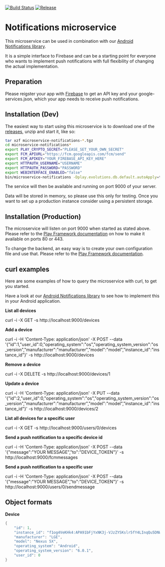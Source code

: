 [![Build Status](https://travis-ci.org/OneAfricaMedia/notifications-microservice.svg?branch=master)](https://travis-ci.org/OneAfricaMedia/notifications-microservice)
[![Release](https://img.shields.io/github/release/OneAfricaMedia/notifications-microservice.svg)](https://github.com/OneAfricaMedia/notifications-microservice/releases)

# Notifications microservice

This microservice can be used in combination with our [Android Notifications library](https://github.com/OneAfricaMedia/android-notifications).

It is a simple interface to Firebase and can be a starting point for everyone who wants to implement push notifications with full flexibility of changing the actual implementation.

## Preparation

Please reigster your app with [Firebase](https://firebase.google.com/) to get an API key and your google-services.json, which your app needs to receive push notifications.

## Installation (Dev)

The easiest way to start using this microservice is to download one of the [releases](https://github.com/OneAfricaMedia/notifications-microservice/releases), unzip and start it, like so:

```sh
tar xzf microservice-notifications-*.tgz
cd microservice-notifications*
export PLAY_CRYPTO_SECRET="PLEASE_SET_YOUR_OWN_SECRET"
export FCM_APIURL="https://fcm.googleapis.com/fcm/send"
export FCM_APIKEY="YOUR_FIREBASE_API_KEY_HERE"
export HTTPAUTH_USERNAME="USERNAME"
export HTTPAUTH_PASSWORD="PASSWORD"
export WEBINTERFACE_ENABLED="false"
bin/microservice-notifications -Dplay.evolutions.db.default.autoApply=true
```

The service will then be available and running on port 9000 of your server.

Data will be stored in memory, so please use this only for testing. Once you want to set up a production instance consider using a persistent storage.

## Installation (Production)

The microservice will listen on port 9000 when started as stated above. Please refer to the [Play Framework documentation](https://www.playframework.com/documentation/2.5.x/HTTPServer) on how to make it available on ports 80 or 443.

To change the backend, an easy way is to create your own configuration file and use that. Please refer to the [Play Framework documentation](https://www.playframework.com/documentation/2.5.x/ProductionConfiguration).

## curl examples

Here are some examples of how to query the microservice with curl, to get you started.

Have a look at our [Android Notifications library](https://github.com/OneAfricaMedia/android-notifications) to see how to implement this in your Android application.

**List all devices**

curl -i -X GET -s http://localhost:9000/devices

**Add a device**

curl -i -H 'Content-Type: application/json' -X POST --data '{"id":1,"user_id":0,"operating_system":"os","operating_system_version":"os_version","manufacturer":"manufacturer","model":"model","instance_id":"instance_id"}' -s http://localhost:9000/devices

**Remove a device**

curl -i -X DELETE -s http://localhost:9000/devices/1

**Update a device**

curl -i -H 'Content-Type: application/json' -X PUT --data '{"id":2,"user_id":0,"operating_system":"os","operating_system_version":"os_version","manufacturer":"manufacturer","model":"model","instance_id":"instance_id"}' -s http://localhost:9000/devices/2

**List all devices for a specific user**

curl -i -X GET -s http://localhost:9000/users/0/devices

**Send a push notification to a specific device id**

curl -i -H 'Content-Type: application/json' -X POST --data '{"message":"YOUR MESSAGE","to":"DEVICE_TOKEN"}' -s http://localhost:9000/fcmmessages

**Send a push notification to a specific user**

curl -i -H 'Content-Type: application/json' -X POST --data '{"message":"YOUR MESSAGE","to":"DEVICE_TOKEN"}' -s http://localhost:9000/users/0/sendmessage

## Object formats

**Device**

```java
{
    "id": 1,
    "instance_id": "f1og4VeKHk4:APA91bFjYxNK3j-VJzZYSKslr5fY4LInqQu5DNWcsjq1SozH_RZUeZhtJWJrs9N4KHkwFB5v1GfRu_yhX7KiBDHy0AH7suscd9xlJTlwfTB-h6XDrjFzP0olGtdcpmSKPCFRY02XVd_C",
    "manufacturer": "LGE",
    "model": "Nexus 5X",
    "operating_system": "Android",
    "operating_system_version": "6.0.1",
    "user_id": 0
}
```


